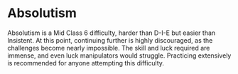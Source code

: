 # Absolutism

Absolutism is a Mid Class 6 difficulty, harder than D-I-E but easier than Insistent. At this point, continuing further is highly discouraged, as the challenges become nearly impossible. The skill and luck required are immense, and even luck manipulators would struggle. Practicing extensively is recommended for anyone attempting this difficulty.
